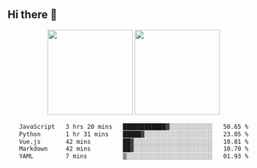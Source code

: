 ## Hi there 👋
<div align="center">
<span>  </span>
<img height="170px" src="https://github-readme-stats.vercel.app/api?username=bigQY&show_icons=true&count_private==true" /><span>        </span><img height="170px" src="https://github-readme-stats.vercel.app/api/top-langs/?username=bigQY&layout=compact&langs_count=8" />
<span>  </span>
</div>
<div align="center">

<!--START_SECTION:waka-->

```txt
JavaScript   3 hrs 20 mins   ████████████▓░░░░░░░░░░░░   50.65 %
Python       1 hr 31 mins    █████▓░░░░░░░░░░░░░░░░░░░   23.05 %
Vue.js       42 mins         ██▓░░░░░░░░░░░░░░░░░░░░░░   10.81 %
Markdown     42 mins         ██▓░░░░░░░░░░░░░░░░░░░░░░   10.70 %
YAML         7 mins          ▒░░░░░░░░░░░░░░░░░░░░░░░░   01.93 %
```

<!--END_SECTION:waka-->
</div>
